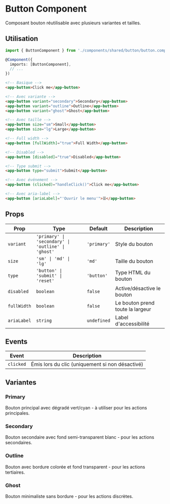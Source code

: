 # Button Component

Composant bouton réutilisable avec plusieurs variantes et tailles.

## Utilisation

```typescript
import { ButtonComponent } from './components/shared/button/button.component';

@Component({
  imports: [ButtonComponent],
  // ...
})
```

```html
<!-- Basique -->
<app-button>Click me</app-button>

<!-- Avec variante -->
<app-button variant="secondary">Secondary</app-button>
<app-button variant="outline">Outline</app-button>
<app-button variant="ghost">Ghost</app-button>

<!-- Avec taille -->
<app-button size="sm">Small</app-button>
<app-button size="lg">Large</app-button>

<!-- Full width -->
<app-button [fullWidth]="true">Full Width</app-button>

<!-- Disabled -->
<app-button [disabled]="true">Disabled</app-button>

<!-- Type submit -->
<app-button type="submit">Submit</app-button>

<!-- Avec événement -->
<app-button (clicked)="handleClick()">Click me</app-button>

<!-- Avec aria-label -->
<app-button [ariaLabel]="'Ouvrir le menu'">☰</app-button>
```

## Props

| Prop | Type | Default | Description |
|------|------|---------|-------------|
| `variant` | `'primary' \| 'secondary' \| 'outline' \| 'ghost'` | `'primary'` | Style du bouton |
| `size` | `'sm' \| 'md' \| 'lg'` | `'md'` | Taille du bouton |
| `type` | `'button' \| 'submit' \| 'reset'` | `'button'` | Type HTML du bouton |
| `disabled` | `boolean` | `false` | Active/désactive le bouton |
| `fullWidth` | `boolean` | `false` | Le bouton prend toute la largeur |
| `ariaLabel` | `string` | `undefined` | Label d'accessibilité |

## Events

| Event | Description |
|-------|-------------|
| `clicked` | Émis lors du clic (uniquement si non désactivé) |

## Variantes

### Primary
Bouton principal avec dégradé vert/cyan - à utiliser pour les actions principales.

### Secondary
Bouton secondaire avec fond semi-transparent blanc - pour les actions secondaires.

### Outline
Bouton avec bordure colorée et fond transparent - pour les actions tertiaires.

### Ghost
Bouton minimaliste sans bordure - pour les actions discrètes.
